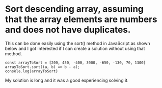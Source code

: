 # Sort descending array, assuming that the array elements are numbers and does not have duplicates.


This can be done easily using the sort() method in JavaScript as shown below and I got interested if I can create a solution without using that method.

    const arrayToSort = [200, 450, -400, 3000, -650, -130, 70, 1300]
    arrayToSort.sort((a, b) => b - a);
    console.log(arrayToSort)

My solution is long and it was a good experiencing solving it.